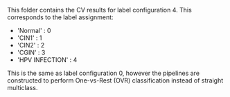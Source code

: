 This folder contains the CV results for label configuration 4. This corresponds to the label assignment:
- 'Normal' : 0
- 'CIN1' : 1
- 'CIN2' : 2
- 'CGIN' : 3
- 'HPV INFECTION' : 4


This is the same as label configuration 0, however the pipelines are constructed to perform One-vs-Rest (OVR) classification instead of straight multiclass.
